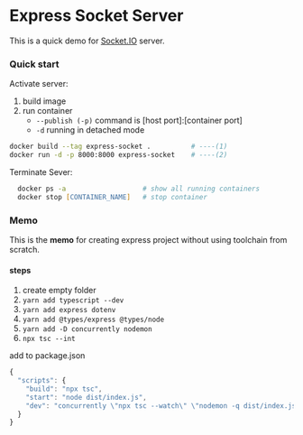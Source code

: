 # Express Socket Server

This is a quick demo for [Socket.IO]('https://socket.io/') server.

### Quick start  
Activate server:
1. build image
2. run container
   - `--publish (-p)` command is [host port]:[container port]
   - `-d` running in detached mode
 ```zsh 
 docker build --tag express-socket .          # ----(1)
 docker run -d -p 8000:8000 express-socket    # ----(2)
 ```

Terminate Sever:
```zsh
  docker ps -a                   # show all running containers
  docker stop [CONTAINER_NAME]   # stop container
```

### Memo
This is the __memo__ for creating express project without using toolchain from scratch.
#### steps
1. create empty folder
2. `yarn add typescript --dev`
3. `yarn add express dotenv`
4. `yarn add @types/express @types/node`
5. `yarn add -D concurrently nodemon`
6. `npx tsc --int`

add to package.json

```js
{
  "scripts": {
    "build": "npx tsc",
    "start": "node dist/index.js",
    "dev": "concurrently \"npx tsc --watch\" \"nodemon -q dist/index.js\""
  }
}
```